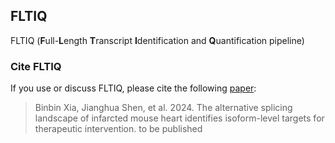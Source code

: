 ## FLTIQ
FLTIQ (**F**ull-**L**ength **T**ranscript **I**dentification and **Q**uantification pipeline)

### Cite FLTIQ <a name="cite"></a>
If you use or discuss FLTIQ, please cite the following [paper](https://www.nature.com/):
> Binbin Xia, Jianghua Shen, et al. 2024. The alternative splicing landscape of infarcted mouse heart identifies isoform-level targets for therapeutic intervention. to be published
